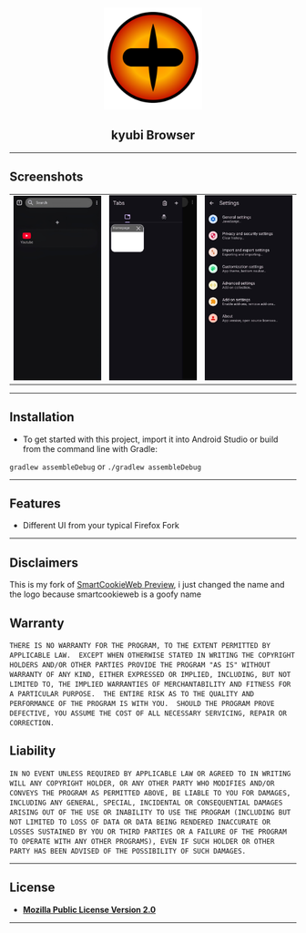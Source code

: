 <p align="center"><a href="#"><img src="Images/14-149823_naruto-eye-png-television-the-drug-of-the.png"
" height="180" title="kyubi Browser" alt="kyubi Browser"></a></p>

<h2 align="center"><b>kyubi Browser</b></h2>
<p align="center">

---

## Screenshots

<table>
 <tr>
 <td width="500"><img src="Images/photo_5908883884509085941_y.jpg" /></td>
 <td width="500"><img src="Images/tabs.jpg" /></td>
 <td width="500"><img src="Images/settings.jpg" /></td>
 </tr>
</table>

---

## Installation

- To get started with this project, import it into Android Studio or build from the command line with Gradle:
 
 `gradlew assembleDebug` or `./gradlew assembleDebug`

---

## Features

- Different UI from your typical Firefox Fork

---

## Disclaimers

This is my fork of [SmartCookieWeb Preview](https://github.com/CookieJarApps/SmartCookieWeb-Preview), i just changed the name and the logo because smartcookieweb is a goofy name

## Warranty

  `THERE IS NO WARRANTY FOR THE PROGRAM, TO THE EXTENT PERMITTED BY
APPLICABLE LAW.  EXCEPT WHEN OTHERWISE STATED IN WRITING THE COPYRIGHT
HOLDERS AND/OR OTHER PARTIES PROVIDE THE PROGRAM "AS IS" WITHOUT WARRANTY
OF ANY KIND, EITHER EXPRESSED OR IMPLIED, INCLUDING, BUT NOT LIMITED TO,
THE IMPLIED WARRANTIES OF MERCHANTABILITY AND FITNESS FOR A PARTICULAR
PURPOSE.  THE ENTIRE RISK AS TO THE QUALITY AND PERFORMANCE OF THE PROGRAM
IS WITH YOU.  SHOULD THE PROGRAM PROVE DEFECTIVE, YOU ASSUME THE COST OF
ALL NECESSARY SERVICING, REPAIR OR CORRECTION.`

## Liability

  `IN NO EVENT UNLESS REQUIRED BY APPLICABLE LAW OR AGREED TO IN WRITING
WILL ANY COPYRIGHT HOLDER, OR ANY OTHER PARTY WHO MODIFIES AND/OR CONVEYS
THE PROGRAM AS PERMITTED ABOVE, BE LIABLE TO YOU FOR DAMAGES, INCLUDING ANY
GENERAL, SPECIAL, INCIDENTAL OR CONSEQUENTIAL DAMAGES ARISING OUT OF THE
USE OR INABILITY TO USE THE PROGRAM (INCLUDING BUT NOT LIMITED TO LOSS OF
DATA OR DATA BEING RENDERED INACCURATE OR LOSSES SUSTAINED BY YOU OR THIRD
PARTIES OR A FAILURE OF THE PROGRAM TO OPERATE WITH ANY OTHER PROGRAMS),
EVEN IF SUCH HOLDER OR OTHER PARTY HAS BEEN ADVISED OF THE POSSIBILITY OF
SUCH DAMAGES.`


---


## License

- **[Mozilla Public License Version 2.0](https://www.mozilla.org/en-US/MPL/2.0/)**

---

